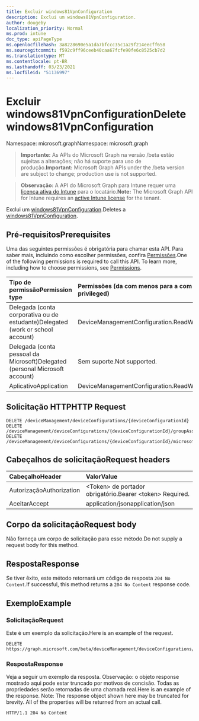 ```yaml
---
title: Excluir windows81VpnConfiguration
description: Exclui um windows81VpnConfiguration.
author: dougeby
localization_priority: Normal
ms.prod: intune
doc_type: apiPageType
ms.openlocfilehash: 3a8228690e5a1da7bfccc35c1a29f214eecff658
ms.sourcegitcommit: f592c9ff96ceeb40caa67fcfe90fe6c8525cb7d2
ms.translationtype: MT
ms.contentlocale: pt-BR
ms.lasthandoff: 03/23/2021
ms.locfileid: "51136997"
---
```

# <a name="delete-windows81vpnconfiguration"></a><span data-ttu-id="3d935-103">Excluir windows81VpnConfiguration</span><span class="sxs-lookup"><span data-stu-id="3d935-103">Delete windows81VpnConfiguration</span></span>

<span data-ttu-id="3d935-104">Namespace: microsoft.graph</span><span class="sxs-lookup"><span data-stu-id="3d935-104">Namespace: microsoft.graph</span></span>

> <span data-ttu-id="3d935-105">**Importante:** As APIs do Microsoft Graph na versão /beta estão sujeitas a alterações; não há suporte para uso de produção.</span><span class="sxs-lookup"><span data-stu-id="3d935-105">**Important:** Microsoft Graph APIs under the /beta version are subject to change; production use is not supported.</span></span>

> <span data-ttu-id="3d935-106">**Observação:** A API do Microsoft Graph para Intune requer uma [licença ativa do Intune](https://go.microsoft.com/fwlink/?linkid=839381) para o locatário.</span><span class="sxs-lookup"><span data-stu-id="3d935-106">**Note:** The Microsoft Graph API for Intune requires an [active Intune license](https://go.microsoft.com/fwlink/?linkid=839381) for the tenant.</span></span>

<span data-ttu-id="3d935-107">Exclui um [windows81VpnConfiguration](../resources/intune-deviceconfig-windows81vpnconfiguration.md).</span><span class="sxs-lookup"><span data-stu-id="3d935-107">Deletes a [windows81VpnConfiguration](../resources/intune-deviceconfig-windows81vpnconfiguration.md).</span></span>

## <a name="prerequisites"></a><span data-ttu-id="3d935-108">Pré-requisitos</span><span class="sxs-lookup"><span data-stu-id="3d935-108">Prerequisites</span></span>
<span data-ttu-id="3d935-p101">Uma das seguintes permissões é obrigatória para chamar esta API. Para saber mais, incluindo como escolher permissões, confira [Permissões](/graph/permissions-reference).</span><span class="sxs-lookup"><span data-stu-id="3d935-p101">One of the following permissions is required to call this API. To learn more, including how to choose permissions, see [Permissions](/graph/permissions-reference).</span></span>

|<span data-ttu-id="3d935-111">Tipo de permissão</span><span class="sxs-lookup"><span data-stu-id="3d935-111">Permission type</span></span>|<span data-ttu-id="3d935-112">Permissões (da com menos para a com mais privilégios)</span><span class="sxs-lookup"><span data-stu-id="3d935-112">Permissions (from least to most privileged)</span></span>|
|:---|:---|
|<span data-ttu-id="3d935-113">Delegada (conta corporativa ou de estudante)</span><span class="sxs-lookup"><span data-stu-id="3d935-113">Delegated (work or school account)</span></span>|<span data-ttu-id="3d935-114">DeviceManagementConfiguration.ReadWrite.All</span><span class="sxs-lookup"><span data-stu-id="3d935-114">DeviceManagementConfiguration.ReadWrite.All</span></span>|
|<span data-ttu-id="3d935-115">Delegada (conta pessoal da Microsoft)</span><span class="sxs-lookup"><span data-stu-id="3d935-115">Delegated (personal Microsoft account)</span></span>|<span data-ttu-id="3d935-116">Sem suporte.</span><span class="sxs-lookup"><span data-stu-id="3d935-116">Not supported.</span></span>|
|<span data-ttu-id="3d935-117">Aplicativo</span><span class="sxs-lookup"><span data-stu-id="3d935-117">Application</span></span>|<span data-ttu-id="3d935-118">DeviceManagementConfiguration.ReadWrite.All</span><span class="sxs-lookup"><span data-stu-id="3d935-118">DeviceManagementConfiguration.ReadWrite.All</span></span>|

## <a name="http-request"></a><span data-ttu-id="3d935-119">Solicitação HTTP</span><span class="sxs-lookup"><span data-stu-id="3d935-119">HTTP Request</span></span>
<!-- {
  "blockType": "ignored"
}
-->
``` http
DELETE /deviceManagement/deviceConfigurations/{deviceConfigurationId}
DELETE /deviceManagement/deviceConfigurations/{deviceConfigurationId}/groupAssignments/{deviceConfigurationGroupAssignmentId}/deviceConfiguration
DELETE /deviceManagement/deviceConfigurations/{deviceConfigurationId}/microsoft.graph.windowsDomainJoinConfiguration/networkAccessConfigurations/{deviceConfigurationId}
```

## <a name="request-headers"></a><span data-ttu-id="3d935-120">Cabeçalhos de solicitação</span><span class="sxs-lookup"><span data-stu-id="3d935-120">Request headers</span></span>
|<span data-ttu-id="3d935-121">Cabeçalho</span><span class="sxs-lookup"><span data-stu-id="3d935-121">Header</span></span>|<span data-ttu-id="3d935-122">Valor</span><span class="sxs-lookup"><span data-stu-id="3d935-122">Value</span></span>|
|:---|:---|
|<span data-ttu-id="3d935-123">Autorização</span><span class="sxs-lookup"><span data-stu-id="3d935-123">Authorization</span></span>|<span data-ttu-id="3d935-124">&lt;Token&gt; de portador obrigatório.</span><span class="sxs-lookup"><span data-stu-id="3d935-124">Bearer &lt;token&gt; Required.</span></span>|
|<span data-ttu-id="3d935-125">Aceitar</span><span class="sxs-lookup"><span data-stu-id="3d935-125">Accept</span></span>|<span data-ttu-id="3d935-126">application/json</span><span class="sxs-lookup"><span data-stu-id="3d935-126">application/json</span></span>|

## <a name="request-body"></a><span data-ttu-id="3d935-127">Corpo da solicitação</span><span class="sxs-lookup"><span data-stu-id="3d935-127">Request body</span></span>
<span data-ttu-id="3d935-128">Não forneça um corpo de solicitação para esse método.</span><span class="sxs-lookup"><span data-stu-id="3d935-128">Do not supply a request body for this method.</span></span>

## <a name="response"></a><span data-ttu-id="3d935-129">Resposta</span><span class="sxs-lookup"><span data-stu-id="3d935-129">Response</span></span>
<span data-ttu-id="3d935-130">Se tiver êxito, este método retornará um código de resposta `204 No Content`.</span><span class="sxs-lookup"><span data-stu-id="3d935-130">If successful, this method returns a `204 No Content` response code.</span></span>

## <a name="example"></a><span data-ttu-id="3d935-131">Exemplo</span><span class="sxs-lookup"><span data-stu-id="3d935-131">Example</span></span>

### <a name="request"></a><span data-ttu-id="3d935-132">Solicitação</span><span class="sxs-lookup"><span data-stu-id="3d935-132">Request</span></span>
<span data-ttu-id="3d935-133">Este é um exemplo da solicitação.</span><span class="sxs-lookup"><span data-stu-id="3d935-133">Here is an example of the request.</span></span>
``` http
DELETE https://graph.microsoft.com/beta/deviceManagement/deviceConfigurations/{deviceConfigurationId}
```

### <a name="response"></a><span data-ttu-id="3d935-134">Resposta</span><span class="sxs-lookup"><span data-stu-id="3d935-134">Response</span></span>
<span data-ttu-id="3d935-p102">Veja a seguir um exemplo da resposta. Observação: o objeto response mostrado aqui pode estar truncado por motivos de concisão. Todas as propriedades serão retornadas de uma chamada real.</span><span class="sxs-lookup"><span data-stu-id="3d935-p102">Here is an example of the response. Note: The response object shown here may be truncated for brevity. All of the properties will be returned from an actual call.</span></span>
``` http
HTTP/1.1 204 No Content
```




